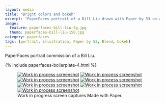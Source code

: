 ```yaml
---
layout: media
title: "Bright colors and bokeh"
excerpt: "PaperFaces portrait of a Bill Liu drawn with Paper by 53 on an iPad."
image: 
  feature: paperfaces-bill-liu-lg.jpg
  thumb: paperfaces-bill-liu-150.jpg
category: paperfaces
tags: [portrait, illustration, Paper by 53, Blend, bokeh]
---
```


PaperFaces portrait commission of a Bill Liu.

{% include paperfaces-boilerplate-4.html %}

<figure class="third">
	<a href="{{ site.url }}/images/paperfaces-bill-liu-process-1-lg.jpg"><img src="{{ site.url }}/images/paperfaces-bill-liu-process-1-600.jpg" alt="Work in process screenshot"></a>
	<a href="{{ site.url }}/images/paperfaces-bill-liu-process-2-lg.jpg"><img src="{{ site.url }}/images/paperfaces-bill-liu-process-2-600.jpg" alt="Work in process screenshot"></a>
	<a href="{{ site.url }}/images/paperfaces-bill-liu-process-3-lg.jpg"><img src="{{ site.url }}/images/paperfaces-bill-liu-process-3-600.jpg" alt="Work in process screenshot"></a>
	<a href="{{ site.url }}/images/paperfaces-bill-liu-process-4-lg.jpg"><img src="{{ site.url }}/images/paperfaces-bill-liu-process-4-600.jpg" alt="Work in process screenshot"></a>
	<a href="{{ site.url }}/images/paperfaces-bill-liu-process-5-lg.jpg"><img src="{{ site.url }}/images/paperfaces-bill-liu-process-5-600.jpg" alt="Work in process screenshot"></a>
	<a href="{{ site.url }}/images/paperfaces-bill-liu-process-6-lg.jpg"><img src="{{ site.url }}/images/paperfaces-bill-liu-process-6-600.jpg" alt="Work in process screenshot"></a>
	<a href="{{ site.url }}/images/paperfaces-bill-liu-process-7-lg.jpg"><img src="{{ site.url }}/images/paperfaces-bill-liu-process-7-600.jpg" alt="Work in process screenshot"></a>
	<figcaption>Work in progress screen captures Made with Paper.</figcaption>
</figure>